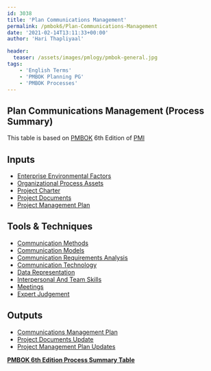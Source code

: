```yaml
---
id: 3038   
title: 'Plan Communications Management'
permalink: /pmbok6/Plan-Communications-Management
date: '2021-02-14T13:11:33+00:00'
author: 'Hari Thapliyaal'

header:
  teaser: /assets/images/pmlogy/pmbok-general.jpg
tags:
    - 'English Terms'
    - 'PMBOK Planning PG'
    - 'PMBOK Processes'
---
```


## Plan Communications Management (Process Summary)

This table is based on [PMBOK](https://www.pmi.org/pmbok-guide-standards) 6th Edition of [PMI](https:/www.pmi.org)

## **Inputs**

- [Enterprise Environmental Factors](/pmbok6/enterprise-environmental-factors)
- [Organizational Process Assets](/pmbok6/organizational-process-assets)
- [Project Charter](/pmbok6/project-charter)
- [Project Documents](/pmbok6/project-documents)
- [Project Management Plan](/pmbok6/project-management-plan)

## **Tools &amp; Techniques**

- [Communication Methods](/pmbok6/communication-methods)
- [Communication Models](/pmbok6/communication-models)
- [Communication Requirements Analysis](/pmbok6/communication-requirements-analysis)
- [Communication Technology](/pmbok6/communication-technology)
- [Data Representation](/pmbok6/data-representation)
- [Interpersonal And Team Skills](/pmbok6/interpersonal-and-team-skills)
- [Meetings](/pmbok6/meetings)
- [Expert Judgement](/pmbok6/expert-judgement)

## **Outputs**

- [Communications Management Plan](/pmbok6/communications-management-plan)
- [Project Documents Update](/pmbok6/project-documents-update)
- [Project Management Plan Updates](/pmbok6/project-management-plan-updates)

**[PMBOK 6th Edition Process Summary Table](process-groups-and-processes-in-pmbok6/)**